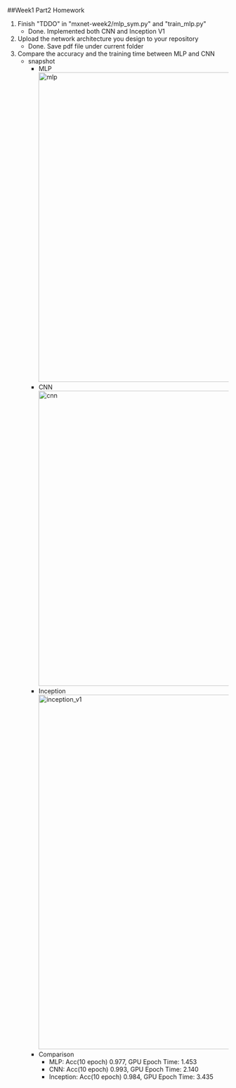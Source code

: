 ##Week1 Part2 Homework

1. Finish "TDDO" in "mxnet-week2/mlp_sym.py" and "train_mlp.py"
   - Done. Implemented both CNN and Inception V1
2. Upload the network architecture you design to your repository
	- Done. Save pdf file under current folder
3. Compare the accuracy and the training time between MLP and CNN
	- snapshot
	  - MLP <img width="704" alt="mlp" src="https://user-images.githubusercontent.com/5523662/31750238-b95de23a-b44c-11e7-90aa-314378d5aceb.png">
	  - CNN<img width="671" alt="cnn" src="https://user-images.githubusercontent.com/5523662/31750240-baa623e6-b44c-11e7-8fa5-7c5bdb8fbe0e.png">
	  - Inception <img width="806" alt="inception_v1" src="https://user-images.githubusercontent.com/5523662/31750241-bb96f3b6-b44c-11e7-8713-269655f2fd1a.png">
	  - Comparison
	    - MLP:  Acc(10 epoch) 0.977, GPU Epoch Time: 1.453
	    - CNN:  Acc(10 epoch) 0.993, GPU Epoch Time: 2.140
	    - Inception:  Acc(10 epoch) 0.984, GPU Epoch Time: 3.435